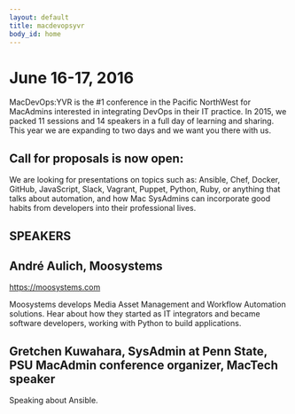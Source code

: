 ```yaml
---
layout: default
title: macdevopsyvr
body_id: home
---
```


# June 16-17, 2016

MacDevOps:YVR is the #1 conference in the Pacific NorthWest for MacAdmins interested in integrating DevOps in their IT practice. In 2015, we packed 11 sessions and 14 speakers in a full day of learning and sharing. This year we are expanding to two days and we want you there with us.


## Call for proposals is now open:

We are looking for presentations on topics such as: Ansible, Chef, Docker, GitHub, JavaScript, Slack, Vagrant, Puppet, Python, Ruby, or anything that talks about automation, and how Mac SysAdmins can incorporate good habits from developers into their professional lives.

## SPEAKERS

## André Aulich, Moosystems 
https://moosystems.com

Moosystems develops Media Asset Management and Workflow Automation solutions. Hear about how they started as IT integrators and became software developers, working with Python to build applications.

## Gretchen Kuwahara, SysAdmin at Penn State, PSU MacAdmin conference organizer, MacTech speaker

Speaking about Ansible.




